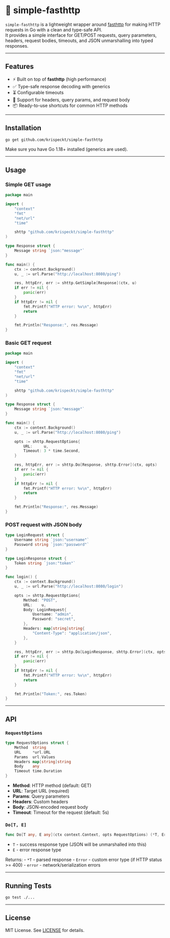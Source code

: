 # 🎈 simple-fasthttp

`simple-fasthttp` is a lightweight wrapper around
[fasthttp](https://github.com/valyala/fasthttp) for making HTTP requests
in Go with a clean and type-safe API.\
It provides a simple interface for GET/POST requests, query parameters,
headers, request bodies, timeouts, and JSON unmarshalling into typed
responses.

------------------------------------------------------------------------

## Features

- ⚡ Built on top of **fasthttp** (high performance)
- ✅ Type-safe response decoding with generics
- ⏳ Configurable timeouts
- 🔑 Support for headers, query params, and request body
- 📦 Ready-to-use shortcuts for common HTTP methods

------------------------------------------------------------------------

## Installation

``` bash
go get github.com/krispeckt/simple-fasthttp
```

Make sure you have Go 1.18+ installed (generics are used).

------------------------------------------------------------------------

## Usage

### Simple GET usage

``` go
package main

import (
    "context"
    "fmt"
    "net/url"
    "time"

    shttp "github.com/krispeckt/simple-fasthttp"
)

type Response struct {
    Message string `json:"message"`
}

func main() {
    ctx := context.Background()
    u, _ := url.Parse("http://localhost:8080/ping")

    res, httpErr, err := shttp.GetSimple[Response](ctx, u)
    if err != nil {
        panic(err)
    }
    if httpErr != nil {
        fmt.Printf("HTTP error: %v\n", httpErr)
        return
    }

    fmt.Println("Response:", res.Message)
}
```

### Basic GET request

``` go
package main

import (
    "context"
    "fmt"
    "net/url"
    "time"

    shttp "github.com/krispeckt/simple-fasthttp"
)

type Response struct {
    Message string `json:"message"`
}

func main() {
    ctx := context.Background()
    u, _ := url.Parse("http://localhost:8080/ping")

    opts := shttp.RequestOptions{
        URL:     u,
        Timeout: 3 * time.Second,
    }

    res, httpErr, err := shttp.Do[Response, shttp.Error](ctx, opts)
    if err != nil {
        panic(err)
    }
    if httpErr != nil {
        fmt.Printf("HTTP error: %v\n", httpErr)
        return
    }

    fmt.Println("Response:", res.Message)
}
```

### POST request with JSON body

``` go
type LoginRequest struct {
    Username string `json:"username"`
    Password string `json:"password"`
}

type LoginResponse struct {
    Token string `json:"token"`
}

func login() {
    ctx := context.Background()
    u, _ := url.Parse("http://localhost:8080/login")

    opts := shttp.RequestOptions{
        Method: "POST",
        URL:    u,
        Body: LoginRequest{
            Username: "admin",
            Password: "secret",
        },
        Headers: map[string]string{
            "Content-Type": "application/json",
        },
    }

    res, httpErr, err := shttp.Do[LoginResponse, shttp.Error](ctx, opts)
    if err != nil {
        panic(err)
    }
    if httpErr != nil {
        fmt.Printf("HTTP error: %v\n", httpErr)
        return
    }

    fmt.Println("Token:", res.Token)
}
```

------------------------------------------------------------------------

## API

### `RequestOptions`

``` go
type RequestOptions struct {
    Method  string
    URL     *url.URL
    Params  url.Values
    Headers map[string]string
    Body    any
    Timeout time.Duration
}
```

- **Method**: HTTP method (default: GET)
- **URL**: Target URL (required)
- **Params**: Query parameters
- **Headers**: Custom headers
- **Body**: JSON-encoded request body
- **Timeout**: Timeout for the request (default: 5s)

### `Do[T, E]`

``` go
func Do[T any, E any](ctx context.Context, opts RequestOptions) (*T, Error, error)
```

- `T` - success response type (JSON will be unmarshalled into this)
- `E` - error response type

Returns: - `*T` - parsed response - `Error` - custom error type (if
HTTP status \>= 400) - `error` - network/serialization errors

------------------------------------------------------------------------

## Running Tests

``` bash
go test ./...
```

------------------------------------------------------------------------

## License

MIT License. See [LICENSE](LICENSE) for details.
